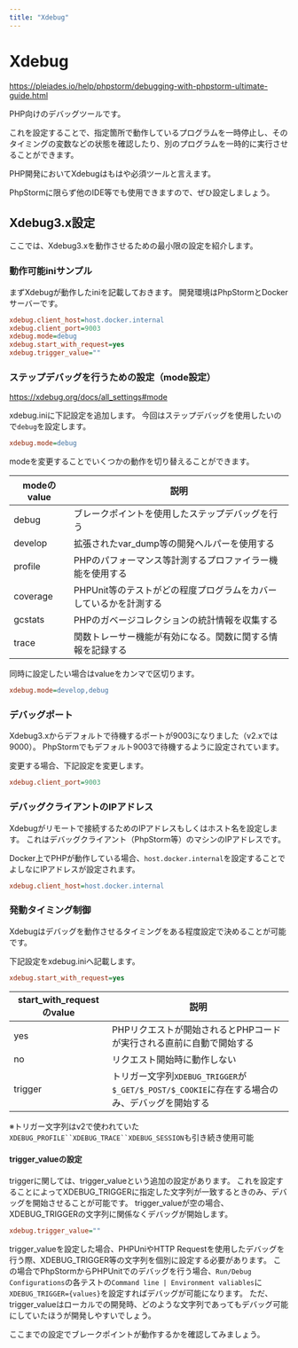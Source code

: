 ```yaml
---
title: "Xdebug"
---
```

# Xdebug
https://pleiades.io/help/phpstorm/debugging-with-phpstorm-ultimate-guide.html

PHP向けのデバッグツールです。

これを設定することで、指定箇所で動作しているプログラムを一時停止し、そのタイミングの変数などの状態を確認したり、別のプログラムを一時的に実行させることができます。

PHP開発においてXdebugはもはや必須ツールと言えます。

PhpStormに限らず他のIDE等でも使用できますので、ぜひ設定しましょう。

## Xdebug3.x設定
ここでは、Xdebug3.xを動作させるための最小限の設定を紹介します。

### 動作可能iniサンプル
まずXdebugが動作したiniを記載しておきます。
開発環境はPhpStormとDockerサーバーです。

```ini
xdebug.client_host=host.docker.internal 
xdebug.client_port=9003
xdebug.mode=debug 
xdebug.start_with_request=yes
xdebug.trigger_value=""
```

### ステップデバッグを行うための設定（mode設定）
https://xdebug.org/docs/all_settings#mode

xdebug.iniに下記設定を追加します。
今回はステップデバッグを使用したいので`debug`を設定します。
```ini
xdebug.mode=debug
```

modeを変更することでいくつかの動作を切り替えることができます。

| modeのvalue | 説明                                   |
|------------|--------------------------------------|
| debug      | ブレークポイントを使用したステップデバッグを行う             |
| develop    | 拡張されたvar_dump等の開発ヘルパーを使用する           |
| profile    | PHPのパフォーマンス等計測するプロファイラー機能を使用する       |
| coverage   | PHPUnit等のテストがどの程度プログラムをカバーしているかを計測する |
| gcstats    | PHPのガベージコレクションの統計情報を収集する             |
| trace      | 関数トレーサー機能が有効になる。関数に関する情報を記録する        |

同時に設定したい場合はvalueをカンマで区切ります。

```ini
xdebug.mode=develop,debug
```

### デバッグポート
Xdebug3.xからデフォルトで待機するポートが9003になりました（v2.xでは9000）。
PhpStormでもデフォルト9003で待機するように設定されています。

変更する場合、下記設定を変更します。
```ini
xdebug.client_port=9003
```

### デバッグクライアントのIPアドレス
Xdebugがリモートで接続するためのIPアドレスもしくはホスト名を設定します。
これはデバッグクライアント（PhpStorm等）のマシンのIPアドレスです。

Docker上でPHPが動作している場合、`host.docker.internal`を設定することでよしなにIPアドレスが設定されます。

```ini
xdebug.client_host=host.docker.internal
```

### 発動タイミング制御
Xdebugはデバッグを動作させるタイミングをある程度設定で決めることが可能です。

下記設定をxdebug.iniへ記載します。

```ini
xdebug.start_with_request=yes
```

| start_with_requestのvalue | 説明                                                                 |
|--------------------------|--------------------------------------------------------------------|
| yes                      | PHPリクエストが開始されるとPHPコードが実行される直前に自動で開始する                              |
| no                       | リクエスト開始時に動作しない                                                     |
| trigger                  | トリガー文字列`XDEBUG_TRIGGER`が`$_GET/$_POST/$_COOKIE`に存在する場合のみ、デバッグを開始する |

※トリガー文字列はv2で使われていた`XDEBUG_PROFILE``XDEBUG_TRACE``XDEBUG_SESSION`も引き続き使用可能

#### trigger_valueの設定

triggerに関しては、trigger_valueという追加の設定があります。
これを設定することによってXDEBUG_TRIGGERに指定した文字列が一致するときのみ、デバッグを開始させることが可能です。
trigger_valueが空の場合、XDEBUG_TRIGGERの文字列に関係なくデバッグが開始します。

```ini
xdebug.trigger_value=""
```

trigger_valueを設定した場合、PHPUniやHTTP Requestを使用したデバッグを行う際、XDEBUG_TRIGGER等の文字列を個別に設定する必要があります。
この場合でPhpStormからPHPUnitでのデバッグを行う場合、`Run/Debug Configurations`の各テストの`Command line | Environment valiables`に`XDEBUG_TRIGGER={values}`を設定すればデバッグが可能になります。
ただ、trigger_valueはローカルでの開発時、どのような文字列であってもデバッグ可能にしていたほうが開発しやすいでしょう。

ここまでの設定でブレークポイントが動作するかを確認してみましょう。
